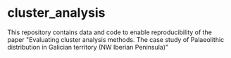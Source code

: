 # cluster_analysis
 This repository contains data and code to enable reproducibility of the paper "Evaluating cluster analysis methods. The case study of Palaeolithic distribution in Galician territory (NW Iberian Peninsula)"
